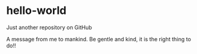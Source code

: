 # hello-world
Just another repository on GitHub

A message from me to mankind. Be gentle and kind, it is the right thing to do!!
